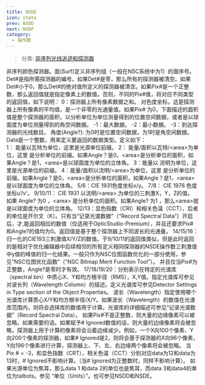 ```yaml
---
title: NSDE
icon: state
prev: NSDD
next: NSDP
category:
  - 操作数
---
```


> 分类: [非序列光线追迹和探测器](/hb/operands/131/891/  "Zemax 操作数 非序列光线追迹和探测器")

非序列颜色探测器。面(Surf)定义非序列组（一般在NSC系统中为1）的面序号。Det#是指所需探测器的编号。如果Det#是零，那么所有的探测器被清空。如果Det#小于0，那么Det#的绝对值所定义的探测器被清空。如果Pix#是一个正整数，那么返回值就是指定像素上的数值。否则，不同的Pix#值，将对应不同类型的返回值，如下说明： 
0：探测器上所有像素数据之和。 
对色度坐标，这是探测器上所有像素的平均值，是一个非零的光通量值。如果Pix# 为0，下面描述的面积值是整个探测器的面积，以分析单位为单位测量得到的位置空间数据，或者是以球面度为单位测量得到的角空间数据。 
-1：最大数据。 
-2：最小数据。 
-3：到达探测器的光线数目。 
角度(Angle?): 为0时是位置空间数据，为1时是角空间数据。 
Data是一个整数，用来定义要返回的数据类型。定义如下：  
1： 能量以瓦特为单位，这里是光源单位前缀。 
2： 能量/面积以瓦特/&lt;area&gt;为单位，这里 是分析单位的前缀。如果Angle？是0，&lt;area&gt;是分析单位的面积，如果Angle？是1，&lt;area&gt;是以球面度为单位的立体角。 
3：能量以 流明为单位，这里是光源单位的前缀。 
4：能量/面积以流明/&lt;area&gt;为单位，这里 是分析单位的前缀。如果Angle？是0，&lt;area&gt;是分析单位的面积，如果Angle？是1，&lt;area&gt;是以球面度为单位的立体角。 
5/6：CIE 1931色度坐标x/y。 
7/8： CIE 1976 色度坐标u’/v’。 
9/10/11： CIE 1931 以流明/&lt;area&gt;.为单位的三刺激X，Y，Z的值。 
如果 Angle? 为0 ，&lt;area&gt; 是分析单位的面积。如果Angle? 为1 ，那么&lt;area&gt;就是以球面度为单位的立体角。 
12/13：显色指数（CRI）和相关色温（CCT），后者的单位是开尔文（K）。只有当“记录光谱数据”（“Record Spectral Data”）开启后，才,能返回相应的数值（仅适用于OpticStudio-Premium），并且还要求Pix#和Angle?的值均为0。返回值是基于整个探测器上不同波长的光通量。 
14/15/16：归一化的CIE193三刺激值X/Y/Z的数值。于9/10/11的返回值类似，但是此时返回的是相对于优化编辑器中后续相邻的所有定义相同探测器的NSDE操作数三刺激值中y值的峰值的归一化结果。一般只作为NSC位图函数优化的一部分使用，参见“NSC位图优化函数”（“NSC Bitmap Merit Function Tool”）。 并且仅当Pix#为正整数，Angle?是零时才有效。 
17/18/19/20：分别表示在特定的光谱库（spectral bin）中质心X、Y和均方根半径（RMS），X,Y值。指定光谱库可参见对波长列（Wavelength Column）的描述。定义光谱库可参见Detector Settings in Type section of the Object Properties。 
波长（Wavelength）指定使用哪个光谱库计算质心X/Y和均方根半径/X/Y。如果波长（Wavelength）的数值在光谱库范围内，则将会选择库的数值用于计算。光谱库的详细描述可参见“记录光谱数据”（Record Spectral Data）。 
如果Pix#不是正整数，则大量的边缘像素可以被忽略，如果需要的话。如果赋予# Ignored数值的话，则大量的边缘像素将会被忽略，探测器上用于计算的像素将会沿着边缘减少。例如，一个X向100个像素、Y向200个像素的探测器，如果# Ignored是2，则将会基于探测器的X向96个像素，Y向196个像素进行计算，探测器上、下、左、右边缘两个像素将会被忽略。 
当Pix # = -3，和显色指数（CRT），相关色温（CCT）分别对应data为12和data为13时，# Ignored不影响计算。（当# Ignored为正整数时，同样不影响计算）。 
如果光源单位为焦耳，那么data 1 和data 2的单位也是焦耳，而data 3和data4的单位为talbots。参见 “单位（Units）”。也可参见NSDD和NSDE。